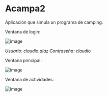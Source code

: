 # Acampa2
Aplicación que simula un programa de camping.

Ventana de login:

![image](https://user-images.githubusercontent.com/96338110/146641324-84097a04-7ebc-4d15-a40a-07360fb76611.png)

*Usuario: claudio.diaz  Contraseña: claudio*

Ventana principal:

![image](https://user-images.githubusercontent.com/96338110/146641359-b822c7b8-9287-40b9-a404-c747a28f4463.png)


Ventana de actividades:

![image](https://user-images.githubusercontent.com/96338110/146641407-f13afe0e-1bd1-409a-9247-61ad9a285bb2.png)
